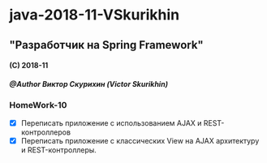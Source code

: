 # java-2018-11-VSkurikhin
## "Разработчик на Spring Framework"

#### (C) 2018-11
##### @Author Виктор Скурихин (Victor Skurikhin)

### HomeWork-10
 * [x] Переписать приложение с использованием AJAX и REST-контроллеров
 * [x] Переписать приложение с классических View на AJAX архитектуру и REST-контроллеры.
